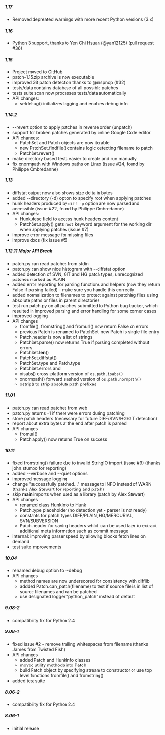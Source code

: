 ##### 1.17
  - Removed depreated warnings with more recent Python versions (3.x)

##### 1.16

  - Python 3 support, thanks to Yen Chi Hsuan (@yan12125)
    (pull request #36)

##### 1.15

  - Project moved to GitHub
  - patch-1.15.zip archive is now executable
  - improved Git patch detection thanks to @mspncp (#32)
  - tests/data contains database of all possible patches
  - tests suite scan now processes tests/data automatically
  - API changes:
    + setdebug() initializes logging and enables debug info

##### 1.14.2

   - --revert option to apply patches in reverse order (unpatch)
   - support for broken patches generated by online Google Code editor
   - API changes:
     + PatchSet and Patch objects are now iterable
     + new PatchSet.findfile() contains logic detecting filename to patch
     + PatchSet.revert()
   - make directory based tests easier to create and run manually
   - fix xnormpath with Windows paths on Linux
     (issue #24, found by Philippe Ombredanne)

##### 1.13

   - diffstat output now also shows size delta in bytes
   - added --directory (-d) option to specify root when applying patches
   - hunk headers produced by `diff -p` option are now parsed and accessible
     (issue #22, found by Philippe Ombredanne)
   - API changes:
     + Hunk.desc field to access hunk headers content
     + PatchSet.apply() gets `root` keyword argument for the working dir
       when applying patches (issue #7)
   - improve error message for missing files
   - improve docs (fix issue #5)

##### 1.12.11  Major API Break

   - patch.py can read patches from stdin
   - patch.py can show nice histogram with --diffstat option
   - added detection of SVN, GIT and HG patch types, unrecognized
     patches marked as PLAIN
   - added error reporting for parsing functions and helpers (now they
     return False if parsing failed) - make sure you handle this correctly
   - added normalization to filenames to protect against patching files
     using absolute paths or files in parent directories
   - test run patch.py on all patches submitted to Python bug tracker, which
     resulted in improved parsing and error handling for some corner cases
   - improved logging
   - API changes
     * fromfile(), fromstring() and fromurl() now return False on errors
     * previous Patch is renamed to PatchSet, new Patch is single file entry
     * Patch.header is now a list of strings
     * PatchSet.parse() now returns True if parsing completed without errors
     + PatchSet.__len__()
     + PatchSet.diffstat()
     + PatchSet.type and Patch.type
     + PatchSet.errors and 
     + xisabs() cross-platform version of `os.path.isabs()`
     + xnormpath() forward slashed version of `os.path.normpath()`
     + xstrip() to strip absolute path prefixes

##### 11.01

   - patch.py can read patches from web
   - patch.py returns -1 if there were errors during patching
   - store patch headers (necessary for future DIFF/SVN/HG/GIT detection)
   - report about extra bytes at the end after patch is parsed
   - API changes
     + fromurl()
     * Patch.apply() now returns True on success

##### 10.11

   - fixed fromstring() failure due to invalid StringIO import (issue #9)
     (thanks john.stumpo for reporting)
   - added --verbose and --quiet options
   - improved message logging
   - change "successfully patched..." message to INFO instead of WARN
     (thanks Alex Stewart for reporting and patch)
   - skip __main__ imports when used as a library (patch by Alex Stewart)
   - API changes
      * renamed class HunkInfo to Hunk
      + Patch.type placeholder (no detection yet - parser is not ready)
      + constants for patch types DIFF/PLAIN, HG/MERCURIAL, SVN/SUBVERSION
      + Patch.header for saving headers which can be used later to extract
        additional meta information such as commit message
   - internal: improving parser speed by allowing blocks fetch lines on
               demand
   - test suite improvements

##### 10.04

   - renamed debug option to --debug
   - API changes
     * method names are now underscored for consistency with difflib
     + addded Patch.can_patch(filename) to test if source file is in list
       of source filenames and can be patched
     * use designated logger "python_patch" instead of default

##### 9.08-2

   - compatibility fix for Python 2.4

##### 9.08-1

   - fixed issue #2 - remove trailing whitespaces from filename
     (thanks James from Twisted Fish)
   - API changes
     + added Patch and HunkInfo classes
     * moved utility methods into Patch
     + build Patch object by specifying stream to constructor
       or use top level functions fromfile() and fromstring()
   - added test suite

##### 8.06-2

   - compatibility fix for Python 2.4

##### 8.06-1

   - initial release
